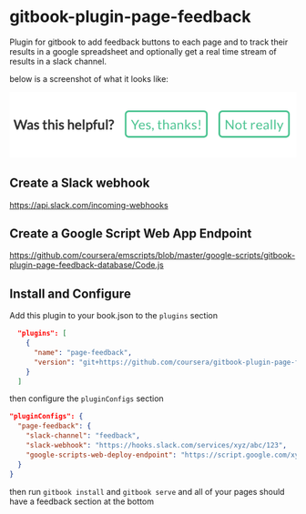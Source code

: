 # gitbook-plugin-page-feedback
Plugin for gitbook to add feedback buttons to each page and to track their results in a google spreadsheet and optionally get a real time stream of results in a slack channel.

below is a screenshot of what it looks like:

![Screenshot](page-feedback-screenshot.png)

## Create a Slack webhook

https://api.slack.com/incoming-webhooks

## Create a Google Script Web App Endpoint

https://github.com/coursera/emscripts/blob/master/google-scripts/gitbook-plugin-page-feedback-database/Code.js

## Install and Configure

Add this plugin to your book.json to the `plugins` section

```json
  "plugins": [
    {
      "name": "page-feedback",
      "version": "git+https://github.com/coursera/gitbook-plugin-page-feedback"
    }
  ]
```

then configure the `pluginConfigs` section

```json
"pluginConfigs": {
  "page-feedback": {
    "slack-channel": "feedback",
    "slack-webhook": "https://hooks.slack.com/services/xyz/abc/123",
    "google-scripts-web-deploy-endpoint": "https://script.google.com/xyz/abc/123"
  }
}
```

then run `gitbook install` and `gitbook serve` and all of your pages should have a feedback section at the bottom
